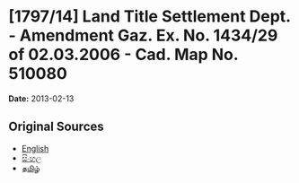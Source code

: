 # [1797/14] Land Title Settlement Dept. - Amendment Gaz. Ex. No. 1434/29 of 02.03.2006 - Cad. Map No. 510080

**Date:** 2013-02-13

## Original Sources

- [English](https://documents.gov.lk/view/extra-gazettes/2013/2/1797-14_E.pdf)
- [සිංහල](https://documents.gov.lk/view/extra-gazettes/2013/2/1797-14_S.pdf)
- [தமிழ்](https://documents.gov.lk/view/extra-gazettes/2013/2/1797-14_T.pdf)
